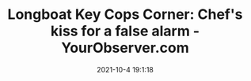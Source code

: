 ---
"title": "Longboat Key Cops Corner: Chef's kiss for a false alarm - YourObserver.com"
"date": "2021-10-4 19:1:18"
"feed_name": "GOOGLENEWSCONSTRUCTION"
"feed_website": "https://news.google.com/search?q=construction%2Bincident&hl=en-US&gl=US&ceid=US:en"
"feed_rss": "https://news.google.com/rss/search?q=construction%2Bincident&hl=en-US&gl=US&ceid=US:en"
"link": "https://www.yourobserver.com/article/longboat-key-cops-corner-chefs-kiss-for-a-false-alarm"
"source": "{'href': 'https://www.yourobserver.com', 'title': 'YourObserver.com'}"
"file": "_posts/2021-1-1-c5c7f0ddaa0dd8f18208ec7e063a01601c7e5d87.md"
"accident": "0"
"drilling": "0"
"dead": "0"
"injured": "0"
"arrested": "0"
"place": "unknown place"
"where": "unknown site"
"causes": "unknown"
"place_uri": "unknown place"
---